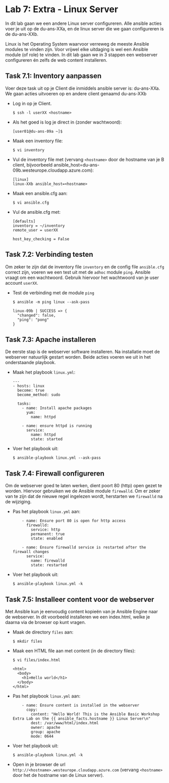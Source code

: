 # Lab 7: Extra - Linux Server

In dit lab gaan we een andere Linux server configureren. Alle ansible acties voer je uit op de du-ans-XXa, en de linux server die we gaan configureren is de du-ans-XXb. 

Linux is het Operating System waarvoor verreweg de meeste Ansible modules te vinden zijn. Voor vrijwel elke uitdaging is wel een Ansible module (of role) te vinden. In dit lab gaan we in 3 stappen een webserver configureren én zelfs de web content installeren. 

## Task 7.1: Inventory aanpassen

Voer deze task uit op je Client die inmiddels ansible server is: du-ans-XXa. We gaan acties uitvoeren op en andere client genaamd du-ans-XXb

* Log in op je Client.

  ``$ ssh -l userXX <hostname>`` 

* Als het goed is log je direct in (zonder wachtwoord):

  ``` 
  [user01@du-ans-09a ~]$ 
  ```

* Maak een inventory file:

  ``$ vi inventory``

* Vul de inventory file met (vervang ``<hostname>`` door de hostname van je B client, bijvoorbeeld ansible_host=du-ans-09b.westeurope.cloudapp.azure.com):

  ```
  [linux]
  linux-XXb ansible_host=<hostname>
  ```
  
* Maak een ansible.cfg aan:

  ``$ vi ansible.cfg``

* Vul de ansible.cfg met:

  ```
  [defaults]
  inventory = ~/inventory
  remote_user = userXX
  
  host_key_checking = False
  ```

## Task 7.2: Verbinding testen

Om zeker te zijn dat de inventory file ``inventory`` en de config file ``ansible.cfg`` correct zijn, voeren we een test uit met de ``adhoc`` module ``ping``. Ansible vraagt om een wachtwoord. Gebruik hiervoor het wachtwoord van je user account ``userXX``.

* Test de verbinding met de module ``ping``

  ``$ ansible -m ping linux --ask-pass``
  
  ```
  linux-09b | SUCCESS => {
    "changed": false,
    "ping": "pong"
  }
  ```
  
## Task 7.3: Apache installeren

De eerste stap is de webserver software installeren. Na installatie moet de webserver natuurlijk gestart worden. Beide acties voeren we uit in het onderstaande playbook.

* Maak het playbook ``linux.yml``:

  ```
  ---
  - hosts: linux
    become: true
    become_method: sudo

    tasks:
      - name: Install apache packages
        yum:
          name: httpd

      - name: ensure httpd is running
        service:
          name: httpd 
          state: started
  ```

* Voer het playbook uit:

  ``$ ansible-playbook linux.yml --ask-pass``
  
## Task 7.4: Firewall configureren

Om de webserver goed te laten werken, dient poort 80 (http) open gezet te worden. Hiervoor gebruiken we de Ansible module ``firewalld``. Om er zeker van te zijn dat de nieuwe regel ingelezen wordt, herstarten we ``firewalld`` na de wijziging. 
 
* Pas het playbook ``linux.yml`` aan:
 
  ```
      - name: Ensure port 80 is open for http access
        firewalld:
          service: http
          permanent: true
          state: enabled

      - name: Ensure firewalld service is restarted after the firewall changes
        service: 
          name: firewalld 
          state: restarted
   ```

* Voer het playbook uit:

  ``$ ansible-playbook linux.yml -k``
   
## Task 7.5: Installeer content voor de webserver

Met Ansible kun je eenvoudig content kopieën van je Ansible Engine naar de webserver. In dit voorbeeld installeren we een index.html, welke je daarna via de browser op kunt vragen.

* Maak de directory ``files`` aan:
  
  ``$ mkdir files``
  
* Maak een HTML file aan met content (in de directory files):

  ``$ vi files/index.html``
  
  ```
  <html>
    <body>
      <h1>Hello world</h1>
    </body>
  </html>
  ```
  
* Pas het playbook ``linux.yml`` aan:

  ```
      - name: Ensure content is installed in the webserver
        copy:
          content: "Hello World! This is the Ansible Basic Workshop Extra Lab on the {{ ansible_facts.hostname }} Linux Server\n"
          dest: /var/www/html/index.html
          owner: apache
          group: apache
          mode: 0644
  ```
    
* Voer het playbook uit:

  ``$ ansible-playbook linux.yml -k``
  
* Open in je browser de url ``http://<hostname>.westeurope.cloudapp.azure.com`` (vervang ``<hostname>`` door het de hostname van de Linux server).
